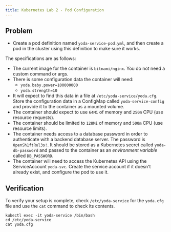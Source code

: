 ```yaml
---
title: Kubernetes Lab 2 - Pod Configuration
---
```


## Problem

- Create a pod definition named `yoda-service-pod.yml`, and then create a pod in the cluster using this definition to make sure it works.

The specifications are as follows:

 - The current image for the container is `bitnami/nginx`. You do not need a custom command or args.
 - There is some configuration data the container will need:
    - `yoda.baby.power=100000000`
    - `yoda.strength=10`
 - It will expect to find this data in a file at `/etc/yoda-service/yoda.cfg`. Store the configuration data in a ConfigMap called `yoda-service-config` and provide it to the container as a mounted volume.
 - The container should expect to use `64Mi` of memory and `250m` CPU (use resource requests).
 - The container should be limited to `128Mi` of memory and `500m` CPU (use resource limits).
 - The container needs access to a database password in order to authenticate with a backend database server. The password is `0penSh1ftRul3s!`. It should be stored as a Kubernetes secret called `yoda-db-password` and passed to the container as an *environment variable* called `DB_PASSWORD`.
 - The container will need to access the Kubernetes API using the ServiceAccount `yoda-svc`. Create the service account if it doesn't already exist, and configure the pod to use it.

## Verification

To verify your setup is complete, check `/etc/yoda-service` for the `yoda.cfg` file and use the `cat` command to check its contents.

```
kubectl exec -it yoda-service /bin/bash
cd /etc/yoda-service
cat yoda.cfg
```